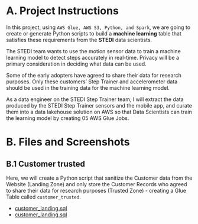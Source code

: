 # A. Project Instructions

In this project, using ``AWS Glue, AWS S3, Python, and Spark``, we are going to create or generate Python scripts to build a **machine learning** table that satisfies these requirements from the **STEDI** data scientists.

The STEDI team wants to use the motion sensor data to train a machine learning model to detect steps accurately in real-time. Privacy will be a primary consideration in deciding what data can be used.

Some of the early adopters have agreed to share their data for research purposes. Only these customers’ Step Trainer and accelerometer data should be used in the training data for the machine learning model.

As a data engineer on the STEDI Step Trainer team, I will extract the data produced by the STEDI Step Trainer sensors and the mobile app, and curate them into a data lakehouse solution on AWS so that Data Scientists can train the learning model by creating 05 AWS Glue Jobs.

# B. Files and Screenshots
## B.1 Customer trusted
Here, we will create a Python script that sanitize the Customer data from the Website (Landing Zone) and only store the Customer Records who agreed to share their data for research purposes (Trusted Zone) - creating a Glue Table called ``customer_trusted``.

* [customer_landing.sql](./Scrpits/01-customer_landing.sql)
* [customer_landing.sql](./fig/01-customer_landing.png)
